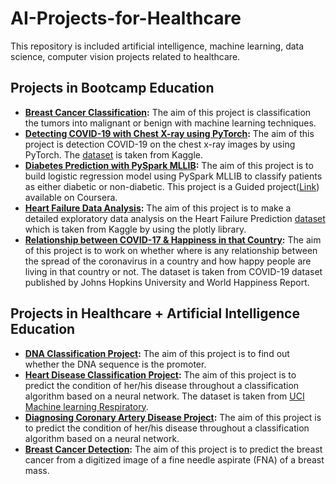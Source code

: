 # AI-Projects-for-Healthcare
This repository is included artificial intelligence, machine learning, data science, computer vision projects related to healthcare.

## Projects in Bootcamp Education

- **[Breast Cancer Classification](https://github.com/edaaydinea/AI-Projects-for-Healthcare/blob/master/Breast%20Cancer%20Classification/%20Breast_Cancer_Classification.ipynb):** The aim of this project is classification the tumors into malignant or benign with machine learning techniques.
- **[Detecting COVID-19 with Chest X-ray using PyTorch](https://github.com/edaaydinea/AI-Projects-for-Healthcare/blo/731619a7f8e041059d15832d56c1ca1df540a221/Detecting%20COVID-19%20with%20Chest%20X-Ray%20using%20PyTorch/Detecting%20COVID-19%20with%20Chest%20X-Ray%20using%20PyTorch.ipynb):** The aim of this project is detection 
  COVID-19 on the chest x-ray images by using PyTorch. The [dataset](https://www.kaggle.com/datasets/tawsifurrahman/covid19-radiography-database) is taken from Kaggle.
- **[Diabetes Prediction with PySpark MLLIB](https://github.com/edaaydinea/AI-Projects-for-Healthcare/blob/731619a7f8e041059d15832d56c1ca1df540a221/Diabetes%20Prediction%20With%20Pyspark%20MLLIB/Diabetes_Prediction.ipynb):** The aim of this project is to build logistic regression model using PySpark MLLIB 
  to classify patients as either diabetic or non-diabetic. This project is a Guided project([Link](https://www.coursera.org/projects/diabetes-prediction-with-pyspark-mllib)) available on Coursera.
- **[Heart Failure Data Analysis](https://jovian.ai/edaaydinea/health-failure-prediction):** The aim of this project is to make a detailed exploratory data analysis on the Heart Failure Prediction [dataset](https://www.kaggle.com/datasets/andrewmvd/heart-failure-clinical-data) which is taken from Kaggle by using the plotly library.
- **[Relationship between COVID-17 & Happiness in that Country](https://github.com/edaaydinea/AI-Projects-for-Healthcare/blob/master/Relationship%20between%20COVID-19%20%20%26%20Happiness%20in%20that%20Country/covid19%20data%20analysis%20notebook.ipynb):** The aim of this project is to work on whether 
  where is any relationship between the spread of the coronavirus in a country and how happy people are living in 
  that country or not. The dataset is taken from COVID-19 dataset published by Johns Hopkins University and World 
  Happiness Report.

## Projects in Healthcare + Artificial Intelligence Education

- **[DNA Classification Project](https://github.com/edaaydinea/AI-Projects-for-Healthcare/blob/master/DNA%20Classification%20Project/DNA%20Classification.ipynb):** The aim of this project is to find out whether the DNA sequence is the promoter.
- **[Heart Disease Classification Project](https://github.com/edaaydinea/AI-Projects-for-Healthcare/blob/master/Heart%20Disease%20Classification%20Project/Heart%20Disease%20Classification.ipynb):** The aim of this project is to predict  the condition of her/his disease throughout a classification algorithm based on a neural network. The dataset is taken from [UCI Machine learning Respiratory](https://archive.ics.uci.edu/ml/datasets/Heart+Disease).
- **[Diagnosing Coronary Artery Disease Project](https://github.com/edaaydinea/AI-Projects-for-Healthcare/blob/master/Diagnosing%20Coronary%20Artery%20Disease%20Project/Diagnosing%20Coronary%20Artery%20Disease.ipynb):** The aim of this project is to predict the condition of her/his disease throughout a classification algorithm based on a neural network.
- **[Breast Cancer Detection](https://github.com/edaaydinea/AI-Projects-for-Healthcare/blob/master/Breast%20Cancer%20Detection/Breast_Cancer_Detection.ipynb):** The aim of this project is to predict the breast cancer from a digitized image of a fine needle aspirate (FNA) of a breast mass. 
